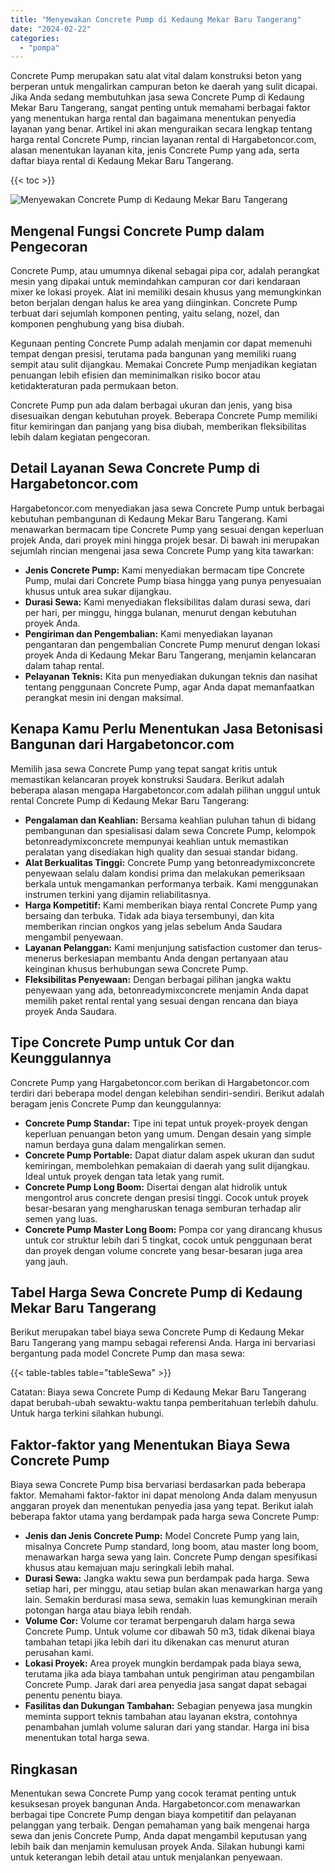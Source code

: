 ```yaml
---
title: "Menyewakan Concrete Pump di Kedaung Mekar Baru Tangerang"
date: "2024-02-22"
categories: 
  - "pompa"
---
```




Concrete Pump merupakan satu alat vital dalam konstruksi beton yang berperan untuk mengalirkan campuran beton ke daerah yang sulit dicapai. Jika Anda sedang membutuhkan jasa sewa Concrete Pump di Kedaung Mekar Baru Tangerang, sangat penting untuk memahami berbagai faktor yang menentukan harga rental dan bagaimana menentukan penyedia layanan yang benar. Artikel ini akan menguraikan secara lengkap tentang harga rental Concrete Pump, rincian layanan rental di Hargabetoncor.com, alasan menentukan layanan kita, jenis Concrete Pump yang ada, serta daftar biaya rental di Kedaung Mekar Baru Tangerang.

{{< toc >}}

![Menyewakan Concrete Pump di Kedaung Mekar Baru Tangerang](https://hargareadymixid.github.io/pompa/concrete-pump%20(16).png)

## Mengenal Fungsi Concrete Pump dalam Pengecoran

Concrete Pump, atau umumnya dikenal sebagai pipa cor, adalah perangkat mesin yang dipakai untuk memindahkan campuran cor dari kendaraan mixer ke lokasi proyek. Alat ini memiliki desain khusus yang memungkinkan beton berjalan dengan halus ke area yang diinginkan. Concrete Pump terbuat dari sejumlah komponen penting, yaitu selang, nozel, dan komponen penghubung yang bisa diubah.

Kegunaan penting Concrete Pump adalah menjamin cor dapat memenuhi tempat dengan presisi, terutama pada bangunan yang memiliki ruang sempit atau sulit dijangkau. Memakai Concrete Pump menjadikan kegiatan penuangan lebih efisien dan meminimalkan risiko bocor atau ketidakteraturan pada permukaan beton.

Concrete Pump pun ada dalam berbagai ukuran dan jenis, yang bisa disesuaikan dengan kebutuhan proyek. Beberapa Concrete Pump memiliki fitur kemiringan dan panjang yang bisa diubah, memberikan fleksibilitas lebih dalam kegiatan pengecoran.

## Detail Layanan Sewa Concrete Pump di Hargabetoncor.com

Hargabetoncor.com menyediakan jasa sewa Concrete Pump untuk berbagai kebutuhan pembangunan di Kedaung Mekar Baru Tangerang. Kami menawarkan bermacam tipe Concrete Pump yang sesuai dengan keperluan projek Anda, dari proyek mini hingga projek besar. Di bawah ini merupakan sejumlah rincian mengenai jasa sewa Concrete Pump yang kita tawarkan:

- **Jenis Concrete Pump:** Kami menyediakan bermacam tipe Concrete Pump, mulai dari Concrete Pump biasa hingga yang punya penyesuaian khusus untuk area sukar dijangkau.
- **Durasi Sewa:** Kami menyediakan fleksibilitas dalam durasi sewa, dari per hari, per minggu, hingga bulanan, menurut dengan kebutuhan proyek Anda.
- **Pengiriman dan Pengembalian:** Kami menyediakan layanan pengantaran dan pengembalian Concrete Pump menurut dengan lokasi proyek Anda di Kedaung Mekar Baru Tangerang, menjamin kelancaran dalam tahap rental.
- **Pelayanan Teknis:** Kita pun menyediakan dukungan teknis dan nasihat tentang penggunaan Concrete Pump, agar Anda dapat memanfaatkan perangkat mesin ini dengan maksimal.

## Kenapa Kamu Perlu Menentukan Jasa Betonisasi Bangunan dari Hargabetoncor.com

Memilih jasa sewa Concrete Pump yang tepat sangat kritis untuk memastikan kelancaran proyek konstruksi Saudara. Berikut adalah beberapa alasan mengapa Hargabetoncor.com adalah pilihan unggul untuk rental Concrete Pump di Kedaung Mekar Baru Tangerang:

- **Pengalaman dan Keahlian:** Bersama keahlian puluhan tahun di bidang pembangunan dan spesialisasi dalam sewa Concrete Pump, kelompok betonreadymixconcrete mempunyai keahlian untuk memastikan peralatan yang disediakan high quality dan sesuai standar bidang.
- **Alat Berkualitas Tinggi:** Concrete Pump yang betonreadymixconcrete penyewaan selalu dalam kondisi prima dan melakukan pemeriksaan berkala untuk mengamankan performanya terbaik. Kami menggunakan instrumen terkini yang dijamin reliabilitasnya.
- **Harga Kompetitif:** Kami memberikan biaya rental Concrete Pump yang bersaing dan terbuka. Tidak ada biaya tersembunyi, dan kita memberikan rincian ongkos yang jelas sebelum Anda Saudara mengambil penyewaan.
- **Layanan Pelanggan:** Kami menjunjung satisfaction customer dan terus-menerus berkesiapan membantu Anda dengan pertanyaan atau keinginan khusus berhubungan sewa Concrete Pump.
- **Fleksibilitas Penyewaan:** Dengan berbagai pilihan jangka waktu penyewaan yang ada, betonreadymixconcrete menjamin Anda dapat memilih paket rental rental yang sesuai dengan rencana dan biaya proyek Anda Saudara.

## Tipe Concrete Pump untuk Cor dan Keunggulannya

Concrete Pump yang Hargabetoncor.com berikan di Hargabetoncor.com terdiri dari beberapa model dengan kelebihan sendiri-sendiri. Berikut adalah beragam jenis Concrete Pump dan keunggulannya:

- **Concrete Pump Standar:** Tipe ini tepat untuk proyek-proyek dengan keperluan penuangan beton yang umum. Dengan desain yang simple namun berdaya guna dalam mengalirkan semen.
- **Concrete Pump Portable:** Dapat diatur dalam aspek ukuran dan sudut kemiringan, membolehkan pemakaian di daerah yang sulit dijangkau. Ideal untuk proyek dengan tata letak yang rumit.
- **Concrete Pump Long Boom:** Disertai dengan alat hidrolik untuk mengontrol arus concrete dengan presisi tinggi. Cocok untuk proyek besar-besaran yang mengharuskan tenaga semburan terhadap alir semen yang luas.
- **Concrete Pump Master Long Boom:** Pompa cor yang dirancang khusus untuk cor struktur lebih dari 5 tingkat, cocok untuk penggunaan berat dan proyek dengan volume concrete yang besar-besaran juga area yang jauh.

## Tabel Harga Sewa Concrete Pump di Kedaung Mekar Baru Tangerang

Berikut merupakan tabel biaya sewa Concrete Pump di Kedaung Mekar Baru Tangerang yang mampu sebagai referensi Anda. Harga ini bervariasi bergantung pada model Concrete Pump dan masa sewa:

{{< table-tables table="tableSewa" >}}

Catatan: Biaya sewa Concrete Pump di Kedaung Mekar Baru Tangerang dapat berubah-ubah sewaktu-waktu tanpa pemberitahuan terlebih dahulu. Untuk harga terkini silahkan hubungi.

## Faktor-faktor yang Menentukan Biaya Sewa Concrete Pump

Biaya sewa Concrete Pump bisa bervariasi berdasarkan pada beberapa faktor. Memahami faktor-faktor ini dapat menolong Anda dalam menyusun anggaran proyek dan menentukan penyedia jasa yang tepat. Berikut ialah beberapa faktor utama yang berdampak pada harga sewa Concrete Pump:

- **Jenis dan Jenis Concrete Pump:** Model Concrete Pump yang lain, misalnya Concrete Pump standard, long boom, atau master long boom, menawarkan harga sewa yang lain. Concrete Pump dengan spesifikasi khusus atau kemajuan maju seringkali lebih mahal.
- **Durasi Sewa:** Jangka waktu sewa pun berdampak pada harga. Sewa setiap hari, per minggu, atau setiap bulan akan menawarkan harga yang lain. Semakin berdurasi masa sewa, semakin luas kemungkinan meraih potongan harga atau biaya lebih rendah.
- **Volume Cor:** Volume cor teramat berpengaruh dalam harga sewa Concrete Pump. Untuk volume cor dibawah 50 m3, tidak dikenai biaya tambahan tetapi jika lebih dari itu dikenakan cas menurut aturan perusahan kami.
- **Lokasi Proyek:** Area proyek mungkin berdampak pada biaya sewa, terutama jika ada biaya tambahan untuk pengiriman atau pengambilan Concrete Pump. Jarak dari area penyedia jasa sangat dapat sebagai penentu penentu biaya.
- **Fasilitas dan Dukungan Tambahan:** Sebagian penyewa jasa mungkin meminta support teknis tambahan atau layanan ekstra, contohnya penambahan jumlah volume saluran dari yang standar. Harga ini bisa menentukan total harga sewa.

## Ringkasan

Menentukan sewa Concrete Pump yang cocok teramat penting untuk kesuksesan proyek bangunan Anda. Hargabetoncor.com menawarkan berbagai tipe Concrete Pump dengan biaya kompetitif dan pelayanan pelanggan yang terbaik. Dengan pemahaman yang baik mengenai harga sewa dan jenis Concrete Pump, Anda dapat mengambil keputusan yang lebih baik dan menjamin kemulusan proyek Anda. Silakan hubungi kami untuk keterangan lebih detail atau untuk menjalankan penyewaan.
